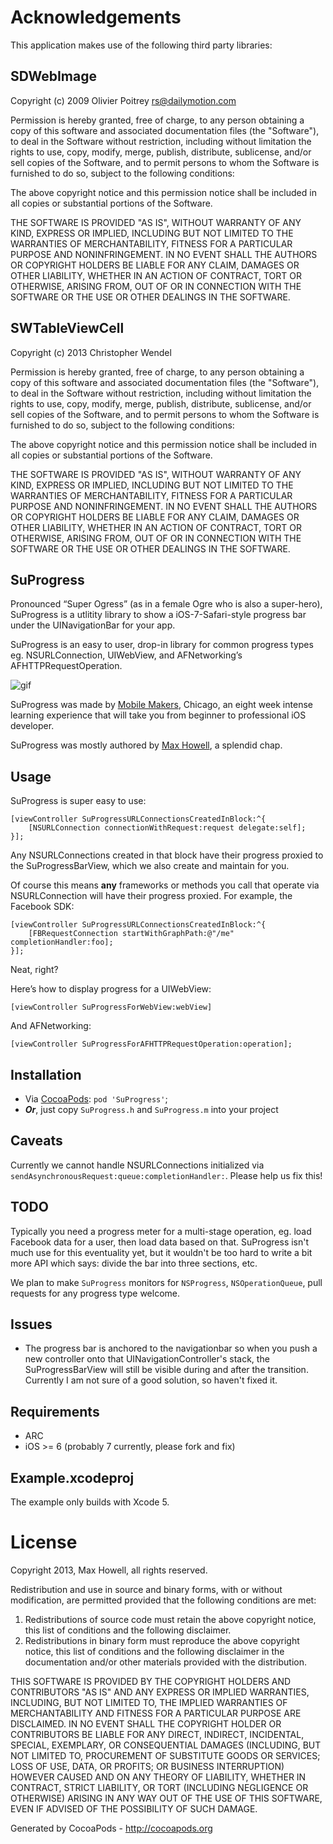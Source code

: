 # Acknowledgements
This application makes use of the following third party libraries:

## SDWebImage

Copyright (c) 2009 Olivier Poitrey <rs@dailymotion.com>
 
Permission is hereby granted, free of charge, to any person obtaining a copy
of this software and associated documentation files (the "Software"), to deal
in the Software without restriction, including without limitation the rights
to use, copy, modify, merge, publish, distribute, sublicense, and/or sell
copies of the Software, and to permit persons to whom the Software is furnished
to do so, subject to the following conditions:
 
The above copyright notice and this permission notice shall be included in all
copies or substantial portions of the Software.
 
THE SOFTWARE IS PROVIDED "AS IS", WITHOUT WARRANTY OF ANY KIND, EXPRESS OR
IMPLIED, INCLUDING BUT NOT LIMITED TO THE WARRANTIES OF MERCHANTABILITY,
FITNESS FOR A PARTICULAR PURPOSE AND NONINFRINGEMENT. IN NO EVENT SHALL THE
AUTHORS OR COPYRIGHT HOLDERS BE LIABLE FOR ANY CLAIM, DAMAGES OR OTHER
LIABILITY, WHETHER IN AN ACTION OF CONTRACT, TORT OR OTHERWISE, ARISING FROM,
OUT OF OR IN CONNECTION WITH THE SOFTWARE OR THE USE OR OTHER DEALINGS IN
THE SOFTWARE.



## SWTableViewCell

Copyright (c) 2013 Christopher Wendel

Permission is hereby granted, free of charge, to any person obtaining a copy
of this software and associated documentation files (the "Software"), to deal
in the Software without restriction, including without limitation the rights
to use, copy, modify, merge, publish, distribute, sublicense, and/or sell
copies of the Software, and to permit persons to whom the Software is
furnished to do so, subject to the following conditions:

The above copyright notice and this permission notice shall be included in
all copies or substantial portions of the Software.

THE SOFTWARE IS PROVIDED "AS IS", WITHOUT WARRANTY OF ANY KIND, EXPRESS OR
IMPLIED, INCLUDING BUT NOT LIMITED TO THE WARRANTIES OF MERCHANTABILITY,
FITNESS FOR A PARTICULAR PURPOSE AND NONINFRINGEMENT. IN NO EVENT SHALL THE
AUTHORS OR COPYRIGHT HOLDERS BE LIABLE FOR ANY CLAIM, DAMAGES OR OTHER
LIABILITY, WHETHER IN AN ACTION OF CONTRACT, TORT OR OTHERWISE, ARISING FROM,
OUT OF OR IN CONNECTION WITH THE SOFTWARE OR THE USE OR OTHER DEALINGS IN
THE SOFTWARE.

## SuProgress

Pronounced “Super Ogress” (as in a female Ogre who is also a super-hero),
SuProgress is a utlitity library to show a iOS-7-Safari-style progress bar under
the UINavigationBar for your app.

SuProgress is an easy to user, drop-in library for common progress types eg. NSURLConnection, UIWebView, and AFNetworking’s AFHTTPRequestOperation.

![gif](http://mobilemakersacademy.github.com/SuProgress/SuProgress.gif)

SuProgress was made by [Mobile Makers][mm], Chicago, an eight week intense
learning experience that will take you from beginner to professional iOS
developer.

SuProgress was mostly authored by [Max Howell][mxcl], a splendid chap.

Usage
-----
SuProgress is super easy to use:

```objc
[viewController SuProgressURLConnectionsCreatedInBlock:^{
	[NSURLConnection connectionWithRequest:request delegate:self];
}];
```

Any NSURLConnections created in that block have their progress proxied to the
SuProgressBarView, which we also create and maintain for you.

Of course this means **any** frameworks or methods you call that operate via
NSURLConnection will have their progress proxied. For example, the Facebook SDK:

```objc
[viewController SuProgressURLConnectionsCreatedInBlock:^{
	[FBRequestConnection startWithGraphPath:@"/me" completionHandler:foo];
}];
```

Neat, right?

Here’s how to display progress for a UIWebView:

```objc
[viewController SuProgressForWebView:webView]
```

And AFNetworking:

```objc
[viewController SuProgressForAFHTTPRequestOperation:operation];
```

Installation
------------
* Via [CocoaPods](http://cocoapods.org): `pod 'SuProgress'`;
* ***Or***, just copy `SuProgress.h` and `SuProgress.m` into your project

Caveats
-------
Currently we cannot handle NSURLConnections initialized via 
`sendAsynchronousRequest:queue:completionHandler:`. Please help us fix this!

TODO
----
Typically you need a progress meter for a multi-stage operation, eg. load
Facebook data for a user, then load data based on that. SuProgress isn't much
use for this eventuality yet, but it wouldn't be too hard to write a bit more
API which says: divide the bar into three sections, etc.

We plan to make `SuProgress` monitors for `NSProgress`, `NSOperationQueue`, pull
requests for any progress type welcome.

Issues
------
* The progress bar is anchored to the navigationbar so when you push a new controller onto that UINavigationController's stack, the SuProgressBarView will still be visible during and after the transition. Currently I am not sure of a good solution, so haven't fixed it.

Requirements
------------
* ARC
* iOS >= 6 (probably 7 currently, please fork and fix)

Example.xcodeproj
-----------------
The example only builds with Xcode 5.

License
=======
Copyright 2013, Max Howell, all rights reserved.

Redistribution and use in source and binary forms, with or without modification, are permitted provided that the following conditions are met:

1. Redistributions of source code must retain the above copyright notice, this list of conditions and the following disclaimer.
2. Redistributions in binary form must reproduce the above copyright notice, this list of conditions and the following disclaimer in the documentation and/or other materials provided with the distribution.

THIS SOFTWARE IS PROVIDED BY THE COPYRIGHT HOLDERS AND CONTRIBUTORS "AS IS" AND ANY EXPRESS OR IMPLIED WARRANTIES, INCLUDING, BUT NOT LIMITED TO, THE IMPLIED WARRANTIES OF MERCHANTABILITY AND FITNESS FOR A PARTICULAR PURPOSE ARE DISCLAIMED. IN NO EVENT SHALL THE COPYRIGHT HOLDER OR CONTRIBUTORS BE LIABLE FOR ANY DIRECT, INDIRECT, INCIDENTAL, SPECIAL, EXEMPLARY, OR CONSEQUENTIAL DAMAGES (INCLUDING, BUT NOT LIMITED TO, PROCUREMENT OF SUBSTITUTE GOODS OR SERVICES; LOSS OF USE, DATA, OR PROFITS; OR BUSINESS INTERRUPTION) HOWEVER CAUSED AND ON ANY THEORY OF LIABILITY, WHETHER IN CONTRACT, STRICT LIABILITY, OR TORT (INCLUDING NEGLIGENCE OR OTHERWISE) ARISING IN ANY WAY OUT OF THE USE OF THIS SOFTWARE, EVEN IF ADVISED OF THE POSSIBILITY OF SUCH DAMAGE.

[mm]:http://mobilemakers.co
[mxcl]:http://mxcl.github.io

Generated by CocoaPods - http://cocoapods.org
